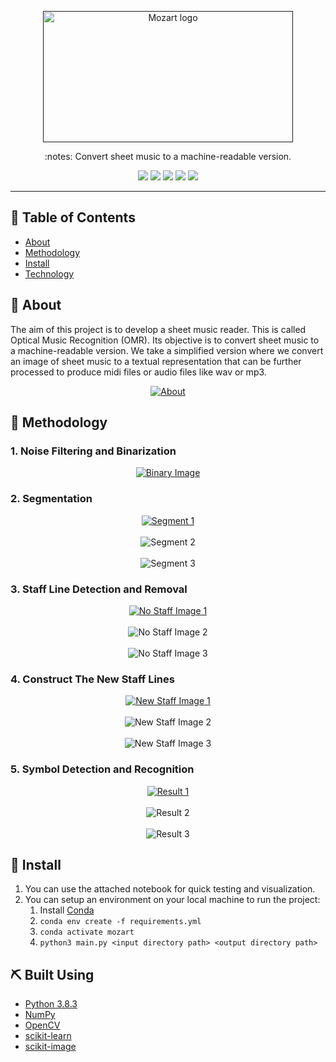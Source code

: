 <p align="center">
  <a href="" rel="noopener">
 <img width=400px height=210px src="https://github.com/aashrafh/mozart/blob/main/logo.svg" alt="Mozart logo"></a>
</p>

<p align="center"> :notes: Convert sheet music to a machine-readable version.
    <br> 
</p>

<p align="center">
  <a href="https://github.com/aashrafh/mozart/graphs/contributors" alt="Contributors">
        <img src="https://img.shields.io/github/contributors/aashrafh/mozart" /></a>
  
   <a href="https://github.com/aashrafh/mozart/issues" alt="Issues">
        <img src="https://img.shields.io/github/issues/aashrafh/mozart" /></a>
  
  <a href="https://github.com/aashrafh/mozart/network" alt="Forks">
        <img src="https://img.shields.io/github/forks/aashrafh/mozart" /></a>
        
  <a href="https://github.com/aashrafh/mozart/stargazers" alt="Stars">
        <img src="https://img.shields.io/github/stars/aashrafh/mozart" /></a>
        
  <a href="https://github.com/aashrafh/mozart/blob/master/LICENSE" alt="License">
        <img src="https://img.shields.io/github/license/aashrafh/mozart" /></a>
</p>


---

## 📝 Table of Contents
- [About](#about)
- [Methodology](#methodology)
- [Install](#Install)
- [Technology](#tech)

## 🧐 About <a name = "about"></a>
The aim of this project is to develop a sheet music reader. This is called Optical Music Recognition (OMR). Its objective is to convert sheet music to a machine-readable version. We take a simplified version where we convert an image of sheet music to a textual representation that can be further processed to produce midi files or audio files like wav or mp3. 
<p align="center">
  <a href="" rel="noopener">
 <img src="https://github.com/aashrafh/Mozart/blob/main/about.png" alt="About"></a>
</p>

## 🎥 Methodology <a name = "methodology"></a>

### 1. Noise Filtering and Binarization
<p align="center">
  <a href="" rel="noopener">
 <img src="https://github.com/aashrafh/Mozart/blob/main/output/imgs/02/02_binary.png" alt="Binary Image"></a>
</p>

### 2. Segmentation

<p align="center">
  <a href="" rel="noopener">
  <img src="https://github.com/aashrafh/Mozart/blob/main/output/imgs/02/02_seg_0.png" alt="Segment 1"></a><br> <br> 
  <img src="https://github.com/aashrafh/Mozart/blob/main/output/imgs/02/02_seg_1.png" alt="Segment 2"></a><br> <br> 
  <img src="https://github.com/aashrafh/Mozart/blob/main/output/imgs/02/02_seg_2.png" alt="Segment 3"></a>
</p>


### 3. Staff Line Detection and Removal

<p align="center">
  <a href="" rel="noopener">
  <img src="https://github.com/aashrafh/Mozart/blob/main/output/imgs/02/02_without_staff_0.png" alt="No Staff Image 1"></a><br> <br> 
  <img src="https://github.com/aashrafh/Mozart/blob/main/output/imgs/02/02_without_staff_1.png" alt="No Staff Image 2"></a><br> <br> 
  <img src="https://github.com/aashrafh/Mozart/blob/main/output/imgs/02/02_without_staff_2.png" alt="No Staff Image 3"></a>
</p>

### 4. Construct The New Staff Lines

<p align="center">
  <a href="" rel="noopener">
  <img src="https://github.com/aashrafh/Mozart/blob/main/output/imgs/02/02_with_new_staff_0.png" alt="New Staff Image 1"></a><br> <br> 
  <img src="https://github.com/aashrafh/Mozart/blob/main/output/imgs/02/02_with_new_staff_1.png" alt="New Staff Image 2"></a><br> <br> 
  <img src="https://github.com/aashrafh/Mozart/blob/main/output/imgs/02/02_with_new_staff_2.png" alt="New Staff Image 3"></a>
</p>


### 5. Symbol Detection and Recognition

<p align="center">
  <a href="" rel="noopener">
  <img src="https://github.com/aashrafh/Mozart/blob/main/output/imgs/02/02_detected_0.png" alt="Result 1"></a><br> <br> 
  <img src="https://github.com/aashrafh/Mozart/blob/main/output/imgs/02/02_detected_1.png" alt="Result 2"></a><br> <br> 
  <img src="https://github.com/aashrafh/Mozart/blob/main/output/imgs/02/02_detected_2.png" alt="Result 3"></a>
</p>


## 🏁 Install <a name = "Install"></a>
1. You can use the attached notebook for quick testing and visualization.
2. You can setup an environment on your local machine to run the project:
    1. Install [Conda](https://docs.conda.io/projects/conda/en/latest/user-guide/install/)
    2. ```conda env create -f requirements.yml```
    3. ```conda activate mozart```
    4. ```python3 main.py <input directory path> <output directory path>```


## ⛏️ Built Using <a name = "tech"></a>
- [Python 3.8.3](https://www.python.org/)
- [NumPy](https://numpy.org/doc/stable/index.html)
- [OpenCV](https://opencv.org/)
- [scikit-learn](https://scikit-learn.org/stable/)
- [scikit-image](https://scikit-image.org/)
